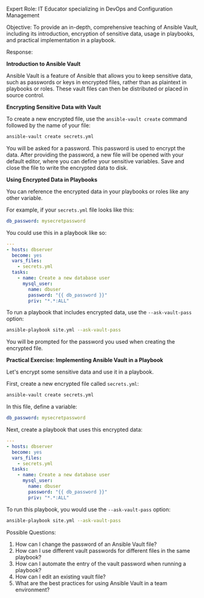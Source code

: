 Expert Role: IT Educator specializing in DevOps and Configuration Management

Objective: To provide an in-depth, comprehensive teaching of Ansible Vault, including its introduction, encryption of sensitive data, usage in playbooks, and practical implementation in a playbook.

Response:

**Introduction to Ansible Vault**

Ansible Vault is a feature of Ansible that allows you to keep sensitive data, such as passwords or keys in encrypted files, rather than as plaintext in playbooks or roles. These vault files can then be distributed or placed in source control.

**Encrypting Sensitive Data with Vault**

To create a new encrypted file, use the `ansible-vault create` command followed by the name of your file:

```bash
ansible-vault create secrets.yml
```

You will be asked for a password. This password is used to encrypt the data. After providing the password, a new file will be opened with your default editor, where you can define your sensitive variables. Save and close the file to write the encrypted data to disk.

**Using Encrypted Data in Playbooks**

You can reference the encrypted data in your playbooks or roles like any other variable. 

For example, if your `secrets.yml` file looks like this:

```yaml
db_password: mysecretpassword
```

You could use this in a playbook like so:

```yaml
---
- hosts: dbserver
  become: yes
  vars_files:
    - secrets.yml
  tasks:
    - name: Create a new database user
      mysql_user:
        name: dbuser
        password: "{{ db_password }}"
        priv: "*.*:ALL"
```

To run a playbook that includes encrypted data, use the `--ask-vault-pass` option:

```bash
ansible-playbook site.yml --ask-vault-pass
```

You will be prompted for the password you used when creating the encrypted file.

**Practical Exercise: Implementing Ansible Vault in a Playbook**

Let's encrypt some sensitive data and use it in a playbook. 

First, create a new encrypted file called `secrets.yml`:

```bash
ansible-vault create secrets.yml
```

In this file, define a variable:

```yaml
db_password: mysecretpassword
```

Next, create a playbook that uses this encrypted data:

```yaml
---
- hosts: dbserver
  become: yes
  vars_files:
    - secrets.yml
  tasks:
    - name: Create a new database user
      mysql_user:
        name: dbuser
        password: "{{ db_password }}"
        priv: "*.*:ALL"
```

To run this playbook, you would use the `--ask-vault-pass` option:

```bash
ansible-playbook site.yml --ask-vault-pass
```

Possible Questions:

1. How can I change the password of an Ansible Vault file?
2. How can I use different vault passwords for different files in the same playbook?
3. How can I automate the entry of the vault password when running a playbook?
4. How can I edit an existing vault file?
5. What are the best practices for using Ansible Vault in a team environment?